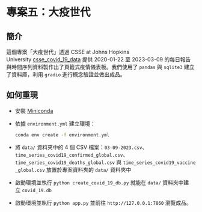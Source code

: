 # 專案五：大疫世代

## 簡介

這個專案「大疫世代」透過 CSSE at Johns Hopkins University [csse_covid_19_data](https://github.com/CSSEGISandData/COVID-19/tree/master/csse_covid_19_data) 提供 2020-01-22 至 2023-03-09 的每日報告與時間序列資料製作出了頁籤式疫情儀表板。我們使用了 `pandas` 與 `sqlite3` 建立了資料庫，利用 `gradio` 進行概念驗證並做出成品。

## 如何重現

- 安裝 [Miniconda](https://docs.anaconda.com/miniconda)
- 依據 `environment.yml` 建立環境：

    ```bash
    conda env create -f environment.yml
    ```
    
- 將 `data/` 資料夾中的 4 個 CSV 檔案：`03-09-2023.csv`、`time_series_covid19_confirmed_global.csv`、`time_series_covid19_deaths_global.csv` 與 `time_series_covid19_vaccine_global.csv` 放置於專案資料夾的 `data/` 資料夾中
- 啟動環境並執行 `python create_covid_19_db.py` 就能在 `data/` 資料夾中建立 `covid_19.db`
- 啟動環境並執行 `python app.py` 並前往 `http://127.0.0.1:7860` 瀏覽成品。